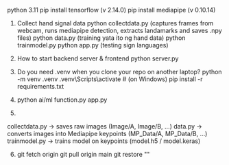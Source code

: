 python 3.11
pip install tensorflow (v 2.14.0)
pip install mediapipe (v 0.10.14)

1. Collect hand signal data
python collectdata.py (captures frames from webcam, runs mediapipe detection, extracts landamarks and saves .npy files)
python data.py (training yata ito ng hand data)
python trainmodel.py
python app.py (testing sign languages)

2. How to start backend server & frontend
python server.py

3. Do you need .venv when you clone your repo on another laptop?
python -m venv .venv
.venv\Scripts\activate     # (on Windows)
pip install -r requirements.txt

4. python ai/ml
function.py
app.py

5. 

collectdata.py  →  saves raw images (Image/A, Image/B, …)
data.py         →  converts images into Mediapipe keypoints (MP_Data/A, MP_Data/B, …)
trainmodel.py   →  trains model on keypoints (model.h5 / model.keras)

6. git fetch origin
git pull origin main
git restore ""
